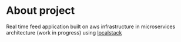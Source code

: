 # About project
Real time feed application built on aws infrastructure in microservices architecture (work in progress) using [localstack](https://www.localstack.cloud/)
